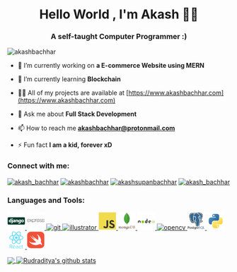 <h1 align="center">Hello World , I'm Akash 👋🏻</h1>
<h3 align="center">A self-taught Computer Programmer :)</h3>

<p align="left"> <img src="https://komarev.com/ghpvc/?username=akashbachhar&label=Profile%20views&color=0e75b6&style=flat" alt="akashbachhar" /> </p>

- 🔭 I’m currently working on **a E-commerce Website using MERN**

- 🌱 I’m currently learning **Blockchain**

- 👨‍💻 All of my projects are available at [https://www.akashbachhar.com](https://www.akashbachhar.com)

- 💬 Ask me about **Full Stack Development**

- 📫 How to reach me **akashbachhar@protonmail.com**

- ⚡ Fun fact **I am a kid, forever xD**

<h3 align="left">Connect with me:</h3>
<p align="left">
<a href="https://twitter.com/akash_bachhar" target="blank"><img align="center" src="https://raw.githubusercontent.com/rahuldkjain/github-profile-readme-generator/master/src/images/icons/Social/twitter.svg" alt="akash_bachhar" height="30" width="40" /></a>
<a href="https://linkedin.com/in/akashbachhar" target="blank"><img align="center" src="https://raw.githubusercontent.com/rahuldkjain/github-profile-readme-generator/master/src/images/icons/Social/linked-in-alt.svg" alt="akashbachhar" height="30" width="40" /></a>
<a href="https://fb.com/akashsupanbachhar" target="blank"><img align="center" src="https://raw.githubusercontent.com/rahuldkjain/github-profile-readme-generator/master/src/images/icons/Social/facebook.svg" alt="akashsupanbachhar" height="30" width="40" /></a>
<a href="https://instagram.com/akash_bachhar" target="blank"><img align="center" src="https://raw.githubusercontent.com/rahuldkjain/github-profile-readme-generator/master/src/images/icons/Social/instagram.svg" alt="akash_bachhar" height="30" width="40" /></a>
</p>

<h3 align="left">Languages and Tools:</h3>
<p align="left"> <a href="https://www.djangoproject.com/" target="_blank"> <img src="https://raw.githubusercontent.com/devicons/devicon/master/icons/django/django-original.svg" alt="django" width="40" height="40"/> </a> <a href="https://expressjs.com" target="_blank"> <img src="https://raw.githubusercontent.com/devicons/devicon/master/icons/express/express-original-wordmark.svg" alt="express" width="40" height="40"/> </a> <a href="https://git-scm.com/" target="_blank"> <img src="https://www.vectorlogo.zone/logos/git-scm/git-scm-icon.svg" alt="git" width="40" height="40"/> </a> <a href="https://www.adobe.com/in/products/illustrator.html" target="_blank"> <img src="https://www.vectorlogo.zone/logos/adobe_illustrator/adobe_illustrator-icon.svg" alt="illustrator" width="40" height="40"/> </a> <a href="https://developer.mozilla.org/en-US/docs/Web/JavaScript" target="_blank"> <img src="https://raw.githubusercontent.com/devicons/devicon/master/icons/javascript/javascript-original.svg" alt="javascript" width="40" height="40"/> </a> <a href="https://www.mongodb.com/" target="_blank"> <img src="https://raw.githubusercontent.com/devicons/devicon/master/icons/mongodb/mongodb-original-wordmark.svg" alt="mongodb" width="40" height="40"/> </a> <a href="https://nodejs.org" target="_blank"> <img src="https://raw.githubusercontent.com/devicons/devicon/master/icons/nodejs/nodejs-original-wordmark.svg" alt="nodejs" width="40" height="40"/> </a> <a href="https://opencv.org/" target="_blank"> <img src="https://www.vectorlogo.zone/logos/opencv/opencv-icon.svg" alt="opencv" width="40" height="40"/> </a> <a href="https://www.postgresql.org" target="_blank"> <img src="https://raw.githubusercontent.com/devicons/devicon/master/icons/postgresql/postgresql-original-wordmark.svg" alt="postgresql" width="40" height="40"/> </a> <a href="https://www.python.org" target="_blank"> <img src="https://raw.githubusercontent.com/devicons/devicon/master/icons/python/python-original.svg" alt="python" width="40" height="40"/> </a> <a href="https://reactjs.org/" target="_blank"> <img src="https://raw.githubusercontent.com/devicons/devicon/master/icons/react/react-original-wordmark.svg" alt="react" width="40" height="40"/> </a> <a href="https://developer.apple.com/swift/" target="_blank"> <img src="https://raw.githubusercontent.com/devicons/devicon/master/icons/swift/swift-original.svg" alt="swift" width="40" height="40"/> </a> </p>

<a href="https://github.com/akashbachhar">
  <img align="center" src="https://github-readme-stats.vercel.app/api/top-langs/?username=akashbachhar&theme=radical&hide_langs_below=1" />
</a>
<a href="https://github.com/akashbachhar">
 <img align="center" src="https://github-readme-stats.vercel.app/api?username=akashbachhar&show_icons=true&theme=radical&line_height=27" alt="Rudraditya's github stats"/>
</a>
